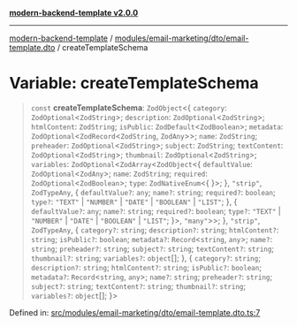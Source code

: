 [**modern-backend-template v2.0.0**](../../../../../README.md)

***

[modern-backend-template](../../../../../modules.md) / [modules/email-marketing/dto/email-template.dto](../README.md) / createTemplateSchema

# Variable: createTemplateSchema

> `const` **createTemplateSchema**: `ZodObject`\<\{ `category`: `ZodOptional`\<`ZodString`\>; `description`: `ZodOptional`\<`ZodString`\>; `htmlContent`: `ZodString`; `isPublic`: `ZodDefault`\<`ZodBoolean`\>; `metadata`: `ZodOptional`\<`ZodRecord`\<`ZodString`, `ZodAny`\>\>; `name`: `ZodString`; `preheader`: `ZodOptional`\<`ZodString`\>; `subject`: `ZodString`; `textContent`: `ZodOptional`\<`ZodString`\>; `thumbnail`: `ZodOptional`\<`ZodString`\>; `variables`: `ZodOptional`\<`ZodArray`\<`ZodObject`\<\{ `defaultValue`: `ZodOptional`\<`ZodAny`\>; `name`: `ZodString`; `required`: `ZodOptional`\<`ZodBoolean`\>; `type`: `ZodNativeEnum`\<\{ \}\>; \}, `"strip"`, `ZodTypeAny`, \{ `defaultValue?`: `any`; `name?`: `string`; `required?`: `boolean`; `type?`: `"TEXT"` \| `"NUMBER"` \| `"DATE"` \| `"BOOLEAN"` \| `"LIST"`; \}, \{ `defaultValue?`: `any`; `name?`: `string`; `required?`: `boolean`; `type?`: `"TEXT"` \| `"NUMBER"` \| `"DATE"` \| `"BOOLEAN"` \| `"LIST"`; \}\>, `"many"`\>\>; \}, `"strip"`, `ZodTypeAny`, \{ `category?`: `string`; `description?`: `string`; `htmlContent?`: `string`; `isPublic?`: `boolean`; `metadata?`: `Record`\<`string`, `any`\>; `name?`: `string`; `preheader?`: `string`; `subject?`: `string`; `textContent?`: `string`; `thumbnail?`: `string`; `variables?`: `object`[]; \}, \{ `category?`: `string`; `description?`: `string`; `htmlContent?`: `string`; `isPublic?`: `boolean`; `metadata?`: `Record`\<`string`, `any`\>; `name?`: `string`; `preheader?`: `string`; `subject?`: `string`; `textContent?`: `string`; `thumbnail?`: `string`; `variables?`: `object`[]; \}\>

Defined in: [src/modules/email-marketing/dto/email-template.dto.ts:7](https://github.com/maemreyo/saas-4cus-nodejs/blob/2a5b3f3aa11335dfa561e80e1feabb8e6084261e/src/modules/email-marketing/dto/email-template.dto.ts#L7)
